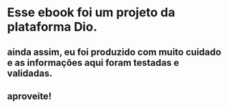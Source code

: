 # Esse ebook foi um projeto da plataforma Dio.
## ainda assim, eu foi produzido com muito cuidado e as informações aqui foram testadas e validadas.
## aproveite!

